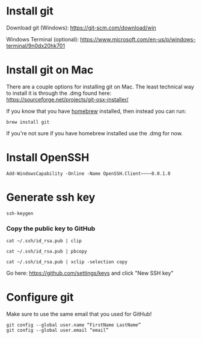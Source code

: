 # Install git
Download git (Windows): https://git-scm.com/download/win

Windows Terminal (optional): https://www.microsoft.com/en-us/p/windows-terminal/9n0dx20hk701

# Install git on Mac

There are a couple options for installing git on Mac. The least technical way to install it is through the .dmg found here: https://sourceforge.net/projects/git-osx-installer/

If you know that you have [homebrew](https://brew.sh/) installed, then instead you can run:

```bash,mac
brew install git
```

If you're not sure if you have homebrew installed use the .dmg for now.

# Install OpenSSH

```powershell,windows
Add-WindowsCapability -Online -Name OpenSSH.Client~~~~0.0.1.0
```

# Generate ssh key

```bash,all platforms
ssh-keygen
```

### Copy the public key to GitHub

```powershell,windows
cat ~/.ssh/id_rsa.pub | clip
```

```bash,mac
cat ~/.ssh/id_rsa.pub | pbcopy
```

```bash,linux
cat ~/.ssh/id_rsa.pub | xclip -selection copy
```

Go here: https://github.com/settings/keys and click "New SSH key"

# Configure git

Make sure to use the same email that you used for GitHub!

```
git config --global user.name “FirstName LastName”
git config --global user.email “email”
```
